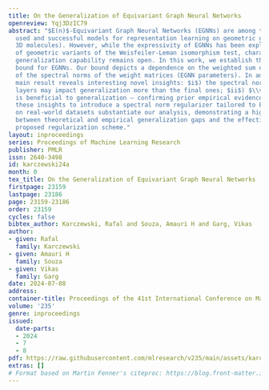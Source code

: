 ```yaml
---
title: On the Generalization of Equivariant Graph Neural Networks
openreview: Yqj3DzIC79
abstract: "$E(n)$-Equivariant Graph Neural Networks (EGNNs) are among the most widely
  used and successful models for representation learning on geometric graphs (e.g.,
  3D molecules). However, while the expressivity of EGNNs has been explored in terms
  of geometric variants of the Weisfeiler-Leman isomorphism test, characterizing their
  generalization capability remains open. In this work, we establish the first generalization
  bound for EGNNs. Our bound depicts a dependence on the weighted sum of logarithms
  of the spectral norms of the weight matrices (EGNN parameters). In addition, our
  main result reveals interesting novel insights: $i$) the spectral norms of the initial
  layers may impact generalization more than the final ones; $ii$) $\\varepsilon$-normalization
  is beneficial to generalization — confirming prior empirical evidence. We leverage
  these insights to introduce a spectral norm regularizer tailored to EGNNs. Experiments
  on real-world datasets substantiate our analysis, demonstrating a high correlation
  between theoretical and empirical generalization gaps and the effectiveness of the
  proposed regularization scheme."
layout: inproceedings
series: Proceedings of Machine Learning Research
publisher: PMLR
issn: 2640-3498
id: karczewski24a
month: 0
tex_title: On the Generalization of Equivariant Graph Neural Networks
firstpage: 23159
lastpage: 23186
page: 23159-23186
order: 23159
cycles: false
bibtex_author: Karczewski, Rafal and Souza, Amauri H and Garg, Vikas
author:
- given: Rafal
  family: Karczewski
- given: Amauri H
  family: Souza
- given: Vikas
  family: Garg
date: 2024-07-08
address:
container-title: Proceedings of the 41st International Conference on Machine Learning
volume: '235'
genre: inproceedings
issued:
  date-parts:
  - 2024
  - 7
  - 8
pdf: https://raw.githubusercontent.com/mlresearch/v235/main/assets/karczewski24a/karczewski24a.pdf
extras: []
# Format based on Martin Fenner's citeproc: https://blog.front-matter.io/posts/citeproc-yaml-for-bibliographies/
---
```

